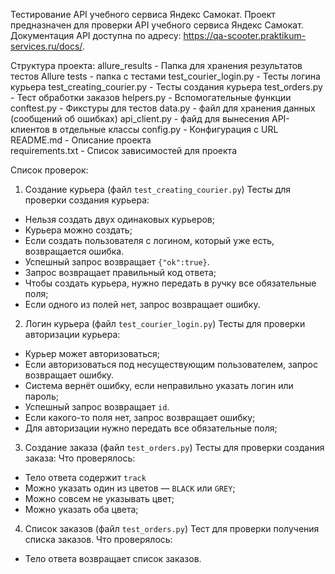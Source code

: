 Тестирование API учебного сервиса Яндекс Самокат. Проект предназначен для проверки API учебного сервиса Яндекс Самокат. Документация API доступна по адресу: https://qa-scooter.praktikum-services.ru/docs/.

Структура проекта:
allure_results - Папка для хранения результатов тестов Allure
tests - папка с тестами
test_courier_login.py - Тесты логина курьера
test_creating_courier.py - Тесты создания курьера
test_orders.py - Тест обработки заказов
helpers.py - Вспомогательные функции
conftest.py - Фикстуры для тестов
data.py - файл для хранения данных (сообщений об ошибках)
api_client.py - файд для вынесения API-клиентов в отдельные классы
config.py - Конфигурация с URL
README.md - Описание проекта                   
requirements.txt - Список зависимостей для проекта

Список проверок:
1) Создание курьера (файл `test_creating_courier.py`)
Тесты для проверки создания курьера:
- Нельзя создать двух одинаковых курьеров;
- Курьера можно создать;
- Если создать пользователя с логином, который уже есть, возвращается ошибка.
- Успешный запрос возвращает `{"ok":true}`.
- Запрос возвращает правильный код ответа;
- Чтобы создать курьера, нужно передать в ручку все обязательные поля;
- Если одного из полей нет, запрос возвращает ошибку.

2) Логин курьера (файл `test_courier_login.py`)
Тесты для проверки авторизации курьера:
- Курьер может авторизоваться;
- Если авторизоваться под несуществующим пользователем, запрос возвращает ошибку.
- Система вернёт ошибку, если неправильно указать логин или пароль;
- Успешный запрос возвращает `id`.
- Если какого-то поля нет, запрос возвращает ошибку;
- Для авторизации нужно передать все обязательные поля;

3) Создание заказа (файл `test_orders.py`)
Тесты для проверки создания заказа:
Что проверялось:
- Тело ответа содержит `track`
- Можно указать один из цветов — `BLACK` или `GREY`;
- Можно совсем не указывать цвет;
- Можно указать оба цвета;

4) Список заказов (файл `test_orders.py`)
Тест для проверки получения списка заказов.
Что проверялось:
- Тело ответа возвращает список заказов.